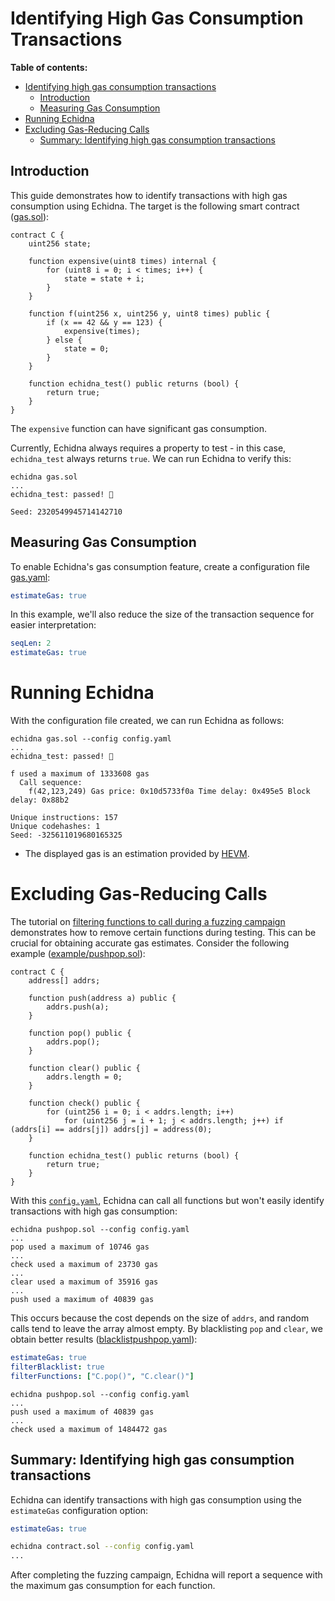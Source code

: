 # Identifying High Gas Consumption Transactions

**Table of contents:**

- [Identifying high gas consumption transactions](#identifying-high-gas-consumption-transactions)
  - [Introduction](#introduction)
  - [Measuring Gas Consumption](#measuring-gas-consumption)
- [Running Echidna](#running-echidna)
- [Excluding Gas-Reducing Calls](#excluding-gas-reducing-calls)
  - [Summary: Identifying high gas consumption transactions](#summary-identifying-high-gas-consumption-transactions)

## Introduction

This guide demonstrates how to identify transactions with high gas consumption using Echidna. The target is the following smart contract ([gas.sol](https://github.com/crytic/building-secure-contracts/blob/master/program-analysis/echidna/example/gas.sol)):

```solidity
contract C {
    uint256 state;

    function expensive(uint8 times) internal {
        for (uint8 i = 0; i < times; i++) {
            state = state + i;
        }
    }

    function f(uint256 x, uint256 y, uint8 times) public {
        if (x == 42 && y == 123) {
            expensive(times);
        } else {
            state = 0;
        }
    }

    function echidna_test() public returns (bool) {
        return true;
    }
}
```

The `expensive` function can have significant gas consumption.

Currently, Echidna always requires a property to test - in this case, `echidna_test` always returns `true`.
We can run Echidna to verify this:

```
echidna gas.sol
...
echidna_test: passed! 🎉

Seed: 2320549945714142710
```

## Measuring Gas Consumption

To enable Echidna's gas consumption feature, create a configuration file [gas.yaml](https://github.com/crytic/building-secure-contracts/blob/master/program-analysis/echidna/example/gas.yaml):

```yaml
estimateGas: true
```

In this example, we'll also reduce the size of the transaction sequence for easier interpretation:

```yaml
seqLen: 2
estimateGas: true
```

# Running Echidna

With the configuration file created, we can run Echidna as follows:

```
echidna gas.sol --config config.yaml
...
echidna_test: passed! 🎉

f used a maximum of 1333608 gas
  Call sequence:
    f(42,123,249) Gas price: 0x10d5733f0a Time delay: 0x495e5 Block delay: 0x88b2

Unique instructions: 157
Unique codehashes: 1
Seed: -325611019680165325
```

- The displayed gas is an estimation provided by [HEVM](https://github.com/dapphub/dapptools/tree/master/src/hevm#hevm-).

# Excluding Gas-Reducing Calls

The tutorial on [filtering functions to call during a fuzzing campaign](../basic/filtering-functions.md) demonstrates how to remove certain functions during testing.
This can be crucial for obtaining accurate gas estimates.
Consider the following example ([example/pushpop.sol](https://github.com/crytic/building-secure-contracts/blob/master/program-analysis/echidna/example/pushpop.sol)):

```solidity
contract C {
    address[] addrs;

    function push(address a) public {
        addrs.push(a);
    }

    function pop() public {
        addrs.pop();
    }

    function clear() public {
        addrs.length = 0;
    }

    function check() public {
        for (uint256 i = 0; i < addrs.length; i++)
            for (uint256 j = i + 1; j < addrs.length; j++) if (addrs[i] == addrs[j]) addrs[j] = address(0);
    }

    function echidna_test() public returns (bool) {
        return true;
    }
}
```

With this [`config.yaml`](https://github.com/crytic/building-secure-contracts/blob/master/program-analysis/echidna/example/pushpop.yaml), Echidna can call all functions but won't easily identify transactions with high gas consumption:

```
echidna pushpop.sol --config config.yaml
...
pop used a maximum of 10746 gas
...
check used a maximum of 23730 gas
...
clear used a maximum of 35916 gas
...
push used a maximum of 40839 gas
```

This occurs because the cost depends on the size of `addrs`, and random calls tend to leave the array almost empty.
By blacklisting `pop` and `clear`, we obtain better results ([blacklistpushpop.yaml](https://github.com/crytic/building-secure-contracts/blob/master/program-analysis/echidna/example/blacklistpushpop.yaml)):

```yaml
estimateGas: true
filterBlacklist: true
filterFunctions: ["C.pop()", "C.clear()"]
```

```
echidna pushpop.sol --config config.yaml
...
push used a maximum of 40839 gas
...
check used a maximum of 1484472 gas
```

## Summary: Identifying high gas consumption transactions

Echidna can identify transactions with high gas consumption using the `estimateGas` configuration option:

```yaml
estimateGas: true
```

```bash
echidna contract.sol --config config.yaml
...
```

After completing the fuzzing campaign, Echidna will report a sequence with the maximum gas consumption for each function.
